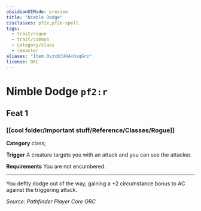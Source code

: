 ```yaml
---
obsidianUIMode: preview
title: "Nimble Dodge"
cssclasses: pf2e,pf2e-spell
tags:
  - trait/rogue
  - trait/common
  - category/class
  - remaster
aliases: "Item.0vzx83UO4xOsqGrz"
license: ORC
---
```

# Nimble Dodge `pf2:r`
## Feat 1
### [[cool folder/Important stuff/Reference/Classes/Rogue]]

**Category** class; 




**Trigger** A creature targets you with an attack and you can see the attacker.

**Requirements** You are not encumbered.

* * *

You deftly dodge out of the way, gaining a +2 circumstance bonus to AC against the triggering attack.

*Source: Pathfinder Player Core*
*ORC*